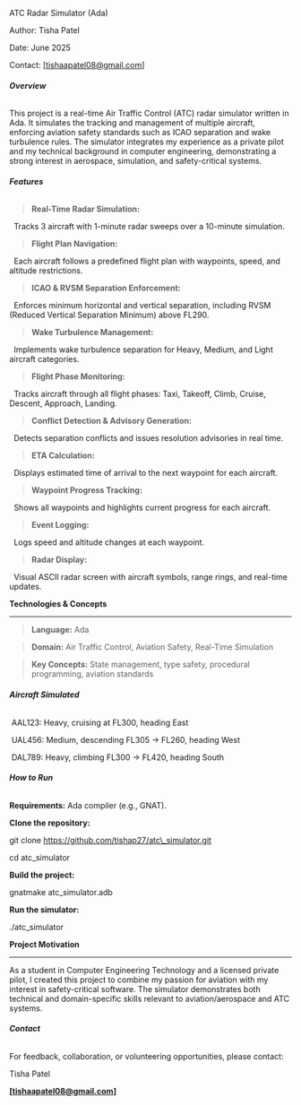 ATC Radar Simulator (Ada)

Author: Tisha Patel

Date: June 2025

Contact: \[tishaapatel08@gmail.com]



###### **Overview**



This project is a real-time Air Traffic Control (ATC) radar simulator written in Ada. It simulates the tracking and management of multiple aircraft, enforcing aviation safety standards such as ICAO separation and wake turbulence rules. The simulator integrates my experience as a private pilot and my technical background in computer engineering, demonstrating a strong interest in aerospace, simulation, and safety-critical systems.





###### **Features**



> **Real-Time Radar Simulation:**

&nbsp; Tracks 3 aircraft with 1-minute radar sweeps over a 10-minute simulation.



> **Flight Plan Navigation:**

  Each aircraft follows a predefined flight plan with waypoints, speed, and altitude restrictions.



> **ICAO \& RVSM Separation Enforcement:**

&nbsp; Enforces minimum horizontal and vertical separation, including RVSM (Reduced Vertical Separation Minimum) above FL290.



> **Wake Turbulence Management:**

  Implements wake turbulence separation for Heavy, Medium, and Light aircraft categories.



> **Flight Phase Monitoring:**

  Tracks aircraft through all flight phases: Taxi, Takeoff, Climb, Cruise, Descent, Approach, Landing.



> **Conflict Detection \& Advisory Generation:**

&nbsp; Detects separation conflicts and issues resolution advisories in real time.



> **ETA Calculation:**

  Displays estimated time of arrival to the next waypoint for each aircraft.



> **Waypoint Progress Tracking:**

  Shows all waypoints and highlights current progress for each aircraft.



> **Event Logging:**

  Logs speed and altitude changes at each waypoint.



> **Radar Display:**

  Visual ASCII radar screen with aircraft symbols, range rings, and real-time updates.





**Technologies \& Concepts**

---

> **Language:** Ada



> **Domain:** Air Traffic Control, Aviation Safety, Real-Time Simulation



> **Key Concepts:** State management, type safety, procedural programming, aviation standards





###### **Aircraft Simulated**



 AAL123: Heavy, cruising at FL300, heading East



 UAL456: Medium, descending FL305 → FL260, heading West



 DAL789: Heavy, climbing FL300 → FL420, heading South





###### **How to Run**



**Requirements:** Ada compiler (e.g., GNAT).



**Clone the repository:**



git clone https://github.com/tishap27/atc\_simulator.git

cd atc\_simulator


**Build the project:**



gnatmake atc\_simulator.adb



**Run the simulator:**



./atc\_simulator




**Project Motivation**

---

As a student in Computer Engineering Technology and a licensed private pilot, I created this project to combine my passion for aviation with my interest in safety-critical software. The simulator demonstrates both technical and domain-specific skills relevant to aviation/aerospace and ATC systems.





###### **Contact**

For feedback, collaboration, or volunteering opportunities, please contact:

Tisha Patel

**\[tishaapatel08@gmail.com]**

